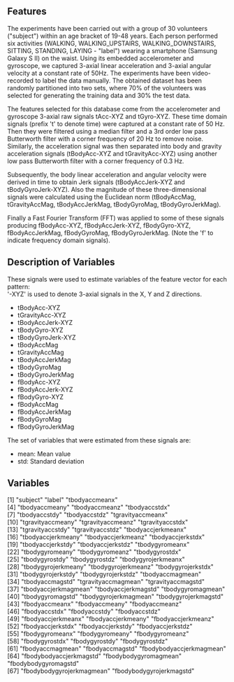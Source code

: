 ## Features

The experiments have been carried out with a group of 30 volunteers ("subject") within an age bracket of 19-48 years. Each person performed six activities (WALKING, WALKING_UPSTAIRS, WALKING_DOWNSTAIRS, SITTING, STANDING, LAYING - "label") wearing a smartphone (Samsung Galaxy S II) on the waist. Using its embedded accelerometer and gyroscope, we captured 3-axial linear acceleration and 3-axial angular velocity at a constant rate of 50Hz. The experiments have been video-recorded to label the data manually. The obtained dataset has been randomly partitioned into two sets, where 70% of the volunteers was selected for generating the training data and 30% the test data. 

The features selected for this database come from the accelerometer and gyroscope 3-axial raw signals tAcc-XYZ and tGyro-XYZ. These time domain signals (prefix 't' to denote time) were captured at a constant rate of 50 Hz. Then they were filtered using a median filter and a 3rd order low pass Butterworth filter with a corner frequency of 20 Hz to remove noise. Similarly, the acceleration signal was then separated into body and gravity acceleration signals (tBodyAcc-XYZ and tGravityAcc-XYZ) using another low pass Butterworth filter with a corner frequency of 0.3 Hz. 

Subsequently, the body linear acceleration and angular velocity were derived in time to obtain Jerk signals (tBodyAccJerk-XYZ and tBodyGyroJerk-XYZ). Also the magnitude of these three-dimensional signals were calculated using the Euclidean norm (tBodyAccMag, tGravityAccMag, tBodyAccJerkMag, tBodyGyroMag, tBodyGyroJerkMag). 

Finally a Fast Fourier Transform (FFT) was applied to some of these signals producing fBodyAcc-XYZ, fBodyAccJerk-XYZ, fBodyGyro-XYZ, fBodyAccJerkMag, fBodyGyroMag, fBodyGyroJerkMag. (Note the 'f' to indicate frequency domain signals). 

## Description of Variables

These signals were used to estimate variables of the feature vector for each pattern:  
'-XYZ' is used to denote 3-axial signals in the X, Y and Z directions.

* tBodyAcc-XYZ
* tGravityAcc-XYZ
* tBodyAccJerk-XYZ
* tBodyGyro-XYZ
* tBodyGyroJerk-XYZ
* tBodyAccMag
* tGravityAccMag
* tBodyAccJerkMag
* tBodyGyroMag
* tBodyGyroJerkMag
* fBodyAcc-XYZ
* fBodyAccJerk-XYZ
* fBodyGyro-XYZ
* fBodyAccMag
* fBodyAccJerkMag
* fBodyGyroMag
* fBodyGyroJerkMag

The set of variables that were estimated from these signals are: 

* mean: Mean value
* std: Standard deviation


## Variables

 [1] "subject"                  "label"                    "tbodyaccmeanx"           
 [4] "tbodyaccmeany"            "tbodyaccmeanz"            "tbodyaccstdx"            
 [7] "tbodyaccstdy"             "tbodyaccstdz"             "tgravityaccmeanx"        
[10] "tgravityaccmeany"         "tgravityaccmeanz"         "tgravityaccstdx"         
[13] "tgravityaccstdy"          "tgravityaccstdz"          "tbodyaccjerkmeanx"       
[16] "tbodyaccjerkmeany"        "tbodyaccjerkmeanz"        "tbodyaccjerkstdx"        
[19] "tbodyaccjerkstdy"         "tbodyaccjerkstdz"         "tbodygyromeanx"          
[22] "tbodygyromeany"           "tbodygyromeanz"           "tbodygyrostdx"           
[25] "tbodygyrostdy"            "tbodygyrostdz"            "tbodygyrojerkmeanx"      
[28] "tbodygyrojerkmeany"       "tbodygyrojerkmeanz"       "tbodygyrojerkstdx"       
[31] "tbodygyrojerkstdy"        "tbodygyrojerkstdz"        "tbodyaccmagmean"         
[34] "tbodyaccmagstd"           "tgravityaccmagmean"       "tgravityaccmagstd"       
[37] "tbodyaccjerkmagmean"      "tbodyaccjerkmagstd"       "tbodygyromagmean"        
[40] "tbodygyromagstd"          "tbodygyrojerkmagmean"     "tbodygyrojerkmagstd"     
[43] "fbodyaccmeanx"            "fbodyaccmeany"            "fbodyaccmeanz"           
[46] "fbodyaccstdx"             "fbodyaccstdy"             "fbodyaccstdz"            
[49] "fbodyaccjerkmeanx"        "fbodyaccjerkmeany"        "fbodyaccjerkmeanz"       
[52] "fbodyaccjerkstdx"         "fbodyaccjerkstdy"         "fbodyaccjerkstdz"        
[55] "fbodygyromeanx"           "fbodygyromeany"           "fbodygyromeanz"          
[58] "fbodygyrostdx"            "fbodygyrostdy"            "fbodygyrostdz"           
[61] "fbodyaccmagmean"          "fbodyaccmagstd"           "fbodybodyaccjerkmagmean" 
[64] "fbodybodyaccjerkmagstd"   "fbodybodygyromagmean"     "fbodybodygyromagstd"     
[67] "fbodybodygyrojerkmagmean" "fbodybodygyrojerkmagstd" 

